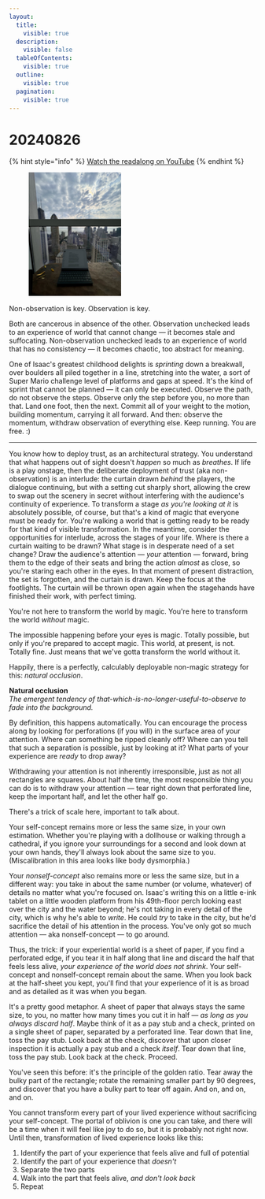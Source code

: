 ```yaml
---
layout:
  title:
    visible: true
  description:
    visible: false
  tableOfContents:
    visible: true
  outline:
    visible: true
  pagination:
    visible: true
---
```


# 20240826

{% hint style="info" %}
[Watch the readalong on YouTube](https://www.youtube.com/watch?v=krNSyuCu4GE)
{% endhint %}

<div align="left" data-full-width="false">

<figure><img src="../../.gitbook/assets/IMG_1738.jpeg" alt="" width="188"><figcaption></figcaption></figure>

</div>

Non-observation is key. Observation is key.

Both are cancerous in absence of the other. Observation unchecked leads to an experience of world that cannot change — it becomes stale and suffocating. Non-observation unchecked leads to an experience of world that has no consistency — it becomes chaotic, too abstract for meaning.

One of Isaac's greatest childhood delights is _sprinting_ down a breakwall, over boulders all piled together in a line, stretching into the water, a sort of Super Mario challenge level of platforms and gaps at speed. It's the kind of sprint that cannot be planned — it can only be executed. Observe the path, do not observe the steps. Observe only the step before you, no more than that. Land one foot, then the next. Commit all of your weight to the motion, building momentum, carrying it all forward. And then: observe the momentum, withdraw observation of everything else. Keep running. You are free. :)

***

You know how to deploy trust, as an architectural strategy. You understand that what happens out of sight doesn't _happen_ so much as _breathes_. If life is a play onstage, then the deliberate deployment of trust (aka non-observation) is an interlude: the curtain drawn _behind_ the players, the dialogue continuing, but with a setting cut sharply short, allowing the crew to swap out the scenery in secret without interfering with the audience's continuity of experience. To transform a stage _as you're looking at it_ is absolutely possible, of course, but that's a kind of magic that everyone must be ready for. You're walking a world that is getting ready to be ready for that kind of visible transformation. In the meantime, consider the opportunities for interlude, across the stages of your life. Where is there a curtain waiting to be drawn? What stage is in desperate need of a set change? Draw the audience's attention — _your_ attention — forward, bring them to the edge of their seats and bring the action _almost_ as close, so you're staring each other in the eyes. In that moment of present distraction, the set is forgotten, and the curtain is drawn. Keep the focus at the footlights. The curtain will be thrown open again when the stagehands have finished their work, with perfect timing.

You're not here to transform the world by magic. You're here to transform the world _without_ magic.

The impossible happening before your eyes is magic. Totally possible, but only if you're prepared to accept magic. This world, at present, is not. Totally fine. Just means that we've gotta transform the world without it.

Happily, there is a perfectly, calculably deployable non-magic strategy for this: _natural occlusion_.

**Natural occlusion**\
_The emergent tendency of that-which-is-no-longer-useful-to-observe to fade into the background._

By definition, this happens automatically. You can encourage the process along by looking for perforations (if you will) in the surface area of your attention. Where can something be ripped cleanly off? Where can you tell that such a separation is possible, just by looking at it? What parts of your experience are _ready_ to drop away?

Withdrawing your attention is not inherently irresponsible, just as not all rectangles are squares. About half the time, the most responsible thing you can do is to withdraw your attention — tear right down that perforated line, keep the important half, and let the other half go.

There's a trick of scale here, important to talk about.

Your self-concept remains more or less the same size, in your own estimation. Whether you're playing with a dollhouse or walking through a cathedral, if you ignore your surroundings for a second and look down at your own hands, they'll always look about the same size to you. (Miscalibration in this area looks like body dysmorphia.)

Your _nonself-concept_ also remains more or less the same size, but in a different way: you take in about the same number (or volume, whatever) of details no matter what you're focused on. Isaac's writing this on a little e-ink tablet on a little wooden platform from his 49th-floor perch looking east over the city and the water beyond; he's not taking in every detail of the city, which is why he's able to _write_. He could _try_ to take in the city, but he'd sacrifice the detail of his attention in the process. You've only got so much attention — aka nonself-concept — to go around.

Thus, the trick: if your experiential world is a sheet of paper, if you find a perforated edge, if you tear it in half along that line and discard the half that feels less alive, _your experience of the world does not shrink_. Your self-concept and nonself-concept remain about the same. When you look back at the half-sheet you kept, you'll find that your experience of it is as broad and as detailed as it was when you began.

It's a pretty good metaphor. A sheet of paper that always stays the same size, to you, no matter how many times you cut it in half — _as long as you always discard half_. Maybe think of it as a pay stub and a check, printed on a single sheet of paper, separated by a perforated line. Tear down that line, toss the pay stub. Look back at the check, discover that upon closer inspection it is actually a pay stub and a check _itself_. Tear down that line, toss the pay stub. Look back at the check. Proceed.

You've seen this before: it's the principle of the golden ratio. Tear away the bulky part of the rectangle; rotate the remaining smaller part by 90 degrees, and discover that you have a bulky part to tear off again. And on, and on, and on.

You cannot transform every part of your lived experience without sacrificing your self-concept. The portal of oblivion is one you can take, and there will be a time when it will feel like joy to do so, but it is probably not right now. Until then, transformation of lived experience looks like this:

1. Identify the part of your experience that feels alive and full of potential
2. Identify the part of your experience that _doesn't_
3. Separate the two parts
4. Walk into the part that feels alive, _and don't look back_
5. Repeat
